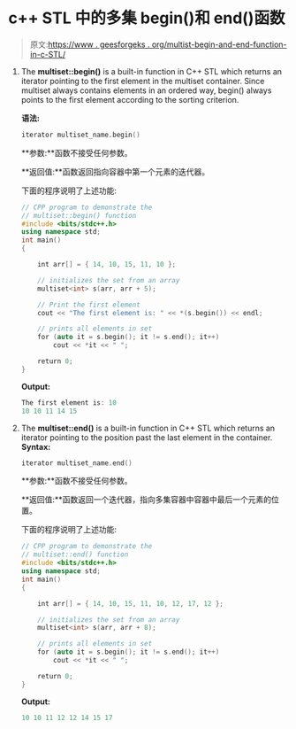 # c++ STL 中的多集 begin()和 end()函数

> 原文:[https://www . geesforgeks . org/multist-begin-and-end-function-in-c-STL/](https://www.geeksforgeeks.org/multiset-begin-and-end-function-in-c-stl/)

1.  The **multiset::begin()** is a built-in function in C++ STL which returns an iterator pointing to the first element in the multiset container. Since multiset always contains elements in an ordered way, begin() always points to the first element according to the sorting criterion.

    **语法:**

    ```cpp
    iterator multiset_name.begin()

    ```

    **参数:**函数不接受任何参数。

    **返回值:**函数返回指向容器中第一个元素的迭代器。

    下面的程序说明了上述功能:

    ```cpp
    // CPP program to demonstrate the
    // multiset::begin() function
    #include <bits/stdc++.h>
    using namespace std;
    int main()
    {

        int arr[] = { 14, 10, 15, 11, 10 };

        // initializes the set from an array
        multiset<int> s(arr, arr + 5);

        // Print the first element
        cout << "The first element is: " << *(s.begin()) << endl;

        // prints all elements in set
        for (auto it = s.begin(); it != s.end(); it++)
            cout << *it << " ";

        return 0;
    }
    ```

    **Output:**

    ```cpp
    The first element is: 10
    10 10 11 14 15

    ```

2.  The **multiset::end()** is a built-in function in C++ STL which returns an iterator pointing to the position past the last element in the container.
    **Syntax:**

    ```cpp
    iterator multiset_name.end()

    ```

    **参数:**函数不接受任何参数。

    **返回值:**函数返回一个迭代器，指向多集容器中容器中最后一个元素的位置。

    下面的程序说明了上述功能:

    ```cpp
    // CPP program to demonstrate the
    // multiset::end() function
    #include <bits/stdc++.h>
    using namespace std;
    int main()
    {

        int arr[] = { 14, 10, 15, 11, 10, 12, 17, 12 };

        // initializes the set from an array
        multiset<int> s(arr, arr + 8);

        // prints all elements in set
        for (auto it = s.begin(); it != s.end(); it++)
            cout << *it << " ";

        return 0;
    }
    ```

    **Output:**

    ```cpp
    10 10 11 12 12 14 15 17

    ```